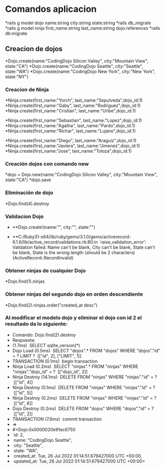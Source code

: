 # Comandos aplicacion

*rails g model dojo name:string city:string state:string
*rails db_migrate
*rails g model ninja first_name:string last_name:string dojo:references
*rails db:migrate

## Creacion de dojos

*Dojo.create(name:"CodingDojo Silicon Valley", city:"Mountain View", state:"CA")
*Dojo.create(name:"CodingDojo Seattle", city:"Seattle", state:"WA")
*Dojo.create(name:"CodingDojo New York", city:"New York", state:"NY")

### Creacion de Ninja

*Ninja.create(first_name:"Yorch", last_name:"Sepulveda",dojo_id:1)
*Ninja.create(first_name:"Gaby", last_name:"Rodriguez",dojo_id:1)
*Ninja.create(first_name:"Cristian", last_name:"Uribe",dojo_id:1)

*Ninja.create(first_name:"Sebastian", last_name:"Lopez",dojo_id:1)
*Ninja.create(first_name:"Agatha", last_name:"Pardo",dojo_id:1)
*Ninja.create(first_name:"Richar", last_name:"Lujano",dojo_id:1)

*Ninja.create(first_name:"Diego", last_name:"Araguiz",dojo_id:1)
*Ninja.create(first_name:"Javiera", last_name:"Jimenez",dojo_id:1)
*Ninja.create(first_name:"Jose", last_name:"Toloza",dojo_id:1)

### Creación dojos con comando new

*dojo = Dojo.new(name:"CodingDojo Silicon Valley", city:"Mountain View", state:"CA")
*dojo.save

### Eliminación de dojo

*Dojo.find(4).destroy

### Validacion Dojo

* **Dojo.create!(name:"", city:"", state:"")

* **C:/Ruby31-x64/lib/ruby/gems/3.1.0/gems/activerecord-6.1.6/lib/active_record/validations.rb:80:in `raise_validation_error': Validation failed: Name can't be blank, City can't be blank, State can't be blank, State is the wrong length (should be 2 characters) (ActiveRecord::RecordInvalid)

### Obtener ninjas de cualquier Dojo

*Dojo.find(1).ninjas

### Obtener ninjas del segundo dojo en orden descendiente 

*Dojo.find(2).ninjas.order("created_at desc")


### Al modificar el modelo dojo y eliminar el dojo con id 2 el resultado da lo siguiente:
* Comando: Dojo.find(2).destroy
* Respuesta: 
* (1.7ms)  SELECT sqlite_version(*)
* Dojo Load (0.5ms)  SELECT "dojos".* FROM "dojos" WHERE "dojos"."id" = ? LIMIT ?  [["id", 2], ["LIMIT", 1]]
* TRANSACTION (0.1ms)  begin transaction
* Ninja Load (0.2ms)  SELECT "ninjas".* FROM "ninjas" WHERE "ninjas"."dojo_id" = ?  [["dojo_id", 2]]
* Ninja Destroy (14.1ms)  DELETE FROM "ninjas" WHERE "ninjas"."id" = ?  [["id", 4]]
* Ninja Destroy (0.1ms)  DELETE FROM "ninjas" WHERE "ninjas"."id" = ?  [["id", 5]]
* Ninja Destroy (0.2ms)  DELETE FROM "ninjas" WHERE "ninjas"."id" = ?  [["id", 6]]
* Dojo Destroy (0.2ms)  DELETE FROM "dojos" WHERE "dojos"."id" = ?  [["id", 2]]   
* TRANSACTION (7.6ms)  commit transaction
* =>
* #<Dojo:0x0000020e91ec6750
*  id: 2,
*  name: "CodingDojo Seattle",
*  city: "Seattle",
*  state: "WA",
*  created_at: Tue, 26 Jul 2022 01:14:51.679427000 UTC +00:00,
*  updated_at: Tue, 26 Jul 2022 01:14:51.679427000 UTC +00:00>


